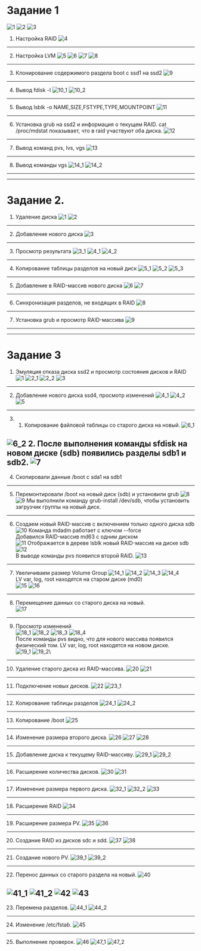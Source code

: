 # Задание 1

![1](https://user-images.githubusercontent.com/44519124/57974776-5949b900-79c6-11e9-9fe2-6673d617d0af.png)
![2](https://user-images.githubusercontent.com/44519124/57974780-6e264c80-79c6-11e9-8e34-281cbdbf3bbc.png)
![3](https://user-images.githubusercontent.com/44519124/57974781-6f577980-79c6-11e9-8ff2-34ec5c9de8fe.png)

1. Настройка RAID
![4](https://user-images.githubusercontent.com/44519124/57974782-7088a680-79c6-11e9-8107-f35ef494cb18.png)
---
2. Настройка LVM
![5](https://user-images.githubusercontent.com/44519124/57974783-71b9d380-79c6-11e9-9ded-eb73ca79e5e5.png)
![6](https://user-images.githubusercontent.com/44519124/57974784-72eb0080-79c6-11e9-9417-eba2770152fc.png)
![7](https://user-images.githubusercontent.com/44519124/57974786-74b4c400-79c6-11e9-9836-d2e47a875b55.png)
![8](https://user-images.githubusercontent.com/44519124/57974787-75e5f100-79c6-11e9-9e45-d8a7270e37f2.png)
---
3. Клонирование содержимого раздела boot с ssd1 на ssd2
![9](https://user-images.githubusercontent.com/44519124/57974862-1b4d9480-79c8-11e9-8140-a66b960060e0.png)
---
4. Вывод fdisk -l
![10_1](https://user-images.githubusercontent.com/44519124/57974790-77afb480-79c6-11e9-8b1b-bda80db9cb10.png)
![10_2](https://user-images.githubusercontent.com/44519124/57974792-7a120e80-79c6-11e9-84d1-15cfcd8bf3e7.png)
---
5. Вывод lsblk -o NAME,SIZE,FSTYPE,TYPE,MOUNTPOINT
![11](https://user-images.githubusercontent.com/44519124/57974908-acbd0680-79c8-11e9-96fe-403b3c3c49fe.png)
---
6. Установка grub на ssd2 и информация о текущем RAID. 
cat /proc/mdstat показывает, что в raid участвуют оба диска.
![12](https://user-images.githubusercontent.com/44519124/57974913-d24a1000-79c8-11e9-8091-c3cfe46b76c0.png)
---
7. Вывод команд pvs, lvs, vgs
![13](https://user-images.githubusercontent.com/44519124/57974948-5603fc80-79c9-11e9-9098-08f55b5149c3.png)
---
8. Вывод команды vgs
![14_1](https://user-images.githubusercontent.com/44519124/57974798-7ed6c280-79c6-11e9-852b-732fe842f4ec.png)
![14_2](https://user-images.githubusercontent.com/44519124/57974799-8007ef80-79c6-11e9-996e-eabfed0fd3af.png)
---
---
# Задание 2.
1. Удаление диска
![1](https://user-images.githubusercontent.com/44519124/57975211-a9784980-79cd-11e9-89a7-e07fb071530f.png)
![2](https://user-images.githubusercontent.com/44519124/57975212-aa10e000-79cd-11e9-82d3-16e838a15fb9.png)
---
2. Добавление нового диска
![3](https://user-images.githubusercontent.com/44519124/57975237-d62c6100-79cd-11e9-9abe-e6904bc32dd4.png)
---
3. Просмотр результата
![3_1](https://user-images.githubusercontent.com/44519124/57980785-2e984880-7a38-11e9-9275-8c7d79a666e5.png)
![4_1](https://user-images.githubusercontent.com/44519124/57975246-f2300280-79cd-11e9-8ee0-28bd40e7da72.png)
![4_2](https://user-images.githubusercontent.com/44519124/57975220-ad0bd080-79cd-11e9-82e6-1c699d480a28.png)
---
4. Копирование таблицы разделов на новый диск
![5_1](https://user-images.githubusercontent.com/44519124/57975332-67e89e00-79cf-11e9-8d5f-c2cec819046c.png)
![5_2](https://user-images.githubusercontent.com/44519124/57975222-af6e2a80-79cd-11e9-874f-80d4179d4737.png)
![5_3](https://user-images.githubusercontent.com/44519124/57975265-3e7b4280-79ce-11e9-9b3d-7884befe7395.png)
---
5. Добавление в RAID-массив нового диска
![6](https://user-images.githubusercontent.com/44519124/57975268-5b177a80-79ce-11e9-84c3-17e5d6b7be0c.png)
![7](https://user-images.githubusercontent.com/44519124/57975273-73879500-79ce-11e9-9a4f-ccfa76e1999a.png)
---
6. Синхронизация разделов, не входящих в RAID
![8](https://user-images.githubusercontent.com/44519124/57975226-b39a4800-79cd-11e9-992f-f0f85dadbb15.png)
---
7. Установка grub и просмотр RAID-массива
![9](https://user-images.githubusercontent.com/44519124/57975280-9023cd00-79ce-11e9-9017-24942b4c0cad.png)
---
---
# Задание 3
1. Эмуляция отказа диска ssd2 и просмотр состояния дисков и RAID
![1](https://user-images.githubusercontent.com/44519124/57985913-77232680-7a77-11e9-9901-3d94f13fb6a9.png)
![2_1](https://user-images.githubusercontent.com/44519124/57985916-7ab6ad80-7a77-11e9-9a0c-1181f26834e4.png)
![2_2](https://user-images.githubusercontent.com/44519124/57985917-7b4f4400-7a77-11e9-8908-14dbacbfc592.png)
![3](https://user-images.githubusercontent.com/44519124/57985918-8013f800-7a77-11e9-8679-2b08894dd2b2.png)
---
2. Добавление нового диска ssd4, просмотр изменений
![4_1](https://user-images.githubusercontent.com/44519124/57985920-81452500-7a77-11e9-958a-86f7751fac57.png)
![4_2](https://user-images.githubusercontent.com/44519124/57985924-82765200-7a77-11e9-9f90-d2c533c12304.png)
![5](https://user-images.githubusercontent.com/44519124/57985926-830ee880-7a77-11e9-87fe-8d1102e2410e.png)
---
3. 1. Копирование файловой таблицы со старого диска на новый. 
![6_1](https://user-images.githubusercontent.com/44519124/57985927-84401580-7a77-11e9-83c2-d3ce7c5a554f.png)
    
![6_2](https://user-images.githubusercontent.com/44519124/57985928-84d8ac00-7a77-11e9-9317-121de4e790c0.png)
    2. После выполнения команды sfdisk на новом диске (sdb) появились разделы sdb1 и sdb2.
![7](https://user-images.githubusercontent.com/44519124/57985930-8609d900-7a77-11e9-9e03-bc4e660b49ba.png)
---
4. Скопировали данные /boot с sda1 на sdb1
---
5. Перемонтировали /boot на новый диск (sdb) и установили grub
![8](https://user-images.githubusercontent.com/44519124/57989029-d5fb9680-7a9d-11e9-8e75-b5552d923cd3.png)
![9](https://user-images.githubusercontent.com/44519124/57985933-87d39c80-7a77-11e9-93eb-4d2859971579.png)
Мы выполнили команду grub-install /dev/sdb, чтобы установить загрузчик группы на новый диск.
---
6. Создаем новый RAID-массив с включением только одного диска sdb\
![10](https://user-images.githubusercontent.com/44519124/57985934-8904c980-7a77-11e9-8564-8e3cb3f49625.png)
Команда mdadm работает с ключом --force\
Добавился RAID-массив md63 с одним диском\
![11](https://user-images.githubusercontent.com/44519124/57989127-04c63c80-7a9f-11e9-97c1-8a98118db306.png)
Отображается в дереве lsblk новый RAID-массив на диске sdb\
![12](https://user-images.githubusercontent.com/44519124/57985938-8b672380-7a77-11e9-8f16-cfb19f3e0caa.png)\
В выводе команды pvs появился второй RAID.
![13](https://user-images.githubusercontent.com/44519124/57985939-8b672380-7a77-11e9-80e7-cd55a054b04e.png)
---
7. Увеличиваем размер Volume Group
![14_1](https://user-images.githubusercontent.com/44519124/57985941-8c985080-7a77-11e9-8e76-ceffc66c887b.png)
![14_2](https://user-images.githubusercontent.com/44519124/57985943-8d30e700-7a77-11e9-87e2-5f5899238945.png)
![14_3](https://user-images.githubusercontent.com/44519124/57985944-8e621400-7a77-11e9-8b54-62d1d4ab36a8.png)
![14_4](https://user-images.githubusercontent.com/44519124/57985947-8efaaa80-7a77-11e9-97ed-9229585bfec2.png)\
LV var, log, root находятся на старом диске (md0)\
![15](https://user-images.githubusercontent.com/44519124/57985949-902bd780-7a77-11e9-9144-88d5c48b119f.png)
![16](https://user-images.githubusercontent.com/44519124/57985950-90c46e00-7a77-11e9-9956-ee0fd6fd3996.png)
---
8. Перемещение данных со старого диска на новый.\
![17](https://user-images.githubusercontent.com/44519124/57985952-91f59b00-7a77-11e9-89f0-ff47e319b03a.png)
---
9. Просмотр изменений \
![18_1](https://user-images.githubusercontent.com/44519124/57985953-9326c800-7a77-11e9-83af-9480343e093e.png)
![18_2](https://user-images.githubusercontent.com/44519124/57985955-9457f500-7a77-11e9-9070-a74e0334e5eb.png)
![18_3](https://user-images.githubusercontent.com/44519124/57985956-94f08b80-7a77-11e9-949e-956b239e3919.png)
![18_4](https://user-images.githubusercontent.com/44519124/57985958-96ba4f00-7a77-11e9-8b38-01a3dd1fac24.png)\
После команды pvs видно, что для нового массива появился физический том. LV var, log, root находятся на новом диске.\
![19_1](https://user-images.githubusercontent.com/44519124/57985960-991ca900-7a77-11e9-9c36-b457a65f8258.png)
![19_2](https://user-images.githubusercontent.com/44519124/57985961-9a4dd600-7a77-11e9-8d71-323c9373a8b2.png)\
---
10. Удаление старого диска из RAID-массива.
![20](https://user-images.githubusercontent.com/44519124/57985962-9ae66c80-7a77-11e9-8fcc-06d2226119d3.png)
![21](https://user-images.githubusercontent.com/44519124/57988508-135d2580-7a98-11e9-96f8-50c2759bd51e.png)
---
11. Подключение новых дисков.
![22](https://user-images.githubusercontent.com/44519124/58008147-71b7f180-7af4-11e9-8533-c6822d3bccb0.png)
![23_1](https://user-images.githubusercontent.com/44519124/57988510-18ba7000-7a98-11e9-8892-7826442b6c4d.png)
---
12. Копирование таблицы разделов
![24_1](https://user-images.githubusercontent.com/44519124/57988511-1b1cca00-7a98-11e9-82d4-87467906e83e.png)
![24_2](https://user-images.githubusercontent.com/44519124/57988512-1c4df700-7a98-11e9-809f-98700068cd03.png)
---
13. Копирование /boot
![25](https://user-images.githubusercontent.com/44519124/57988513-1ce68d80-7a98-11e9-8264-8e96f4397b9b.png)
---
14. Изменение размера второго диска.
![26](https://user-images.githubusercontent.com/44519124/57988516-1eb05100-7a98-11e9-8563-555b5cae87d2.png)
![27](https://user-images.githubusercontent.com/44519124/57988517-1fe17e00-7a98-11e9-9426-50dff5709988.png)
![28](https://user-images.githubusercontent.com/44519124/58008477-26eaa980-7af5-11e9-973c-ddcf79637ea8.png)
---
15. Добавление диска к текущему RAID-массиву.
![29_1](https://user-images.githubusercontent.com/44519124/57988521-25d75f00-7a98-11e9-8526-4b11b2e3274e.png)
![29_2](https://user-images.githubusercontent.com/44519124/57988524-2a9c1300-7a98-11e9-981a-da561d4c726a.png)
---
16. Расширение количества дисков.
![30](https://user-images.githubusercontent.com/44519124/57988557-6931cd80-7a98-11e9-95d3-b95e56669cef.png)
![31](https://user-images.githubusercontent.com/44519124/57988525-2b34a980-7a98-11e9-9307-a5c93e0b85dd.png)
---
17. Изменение размера первого диска.
![32_1](https://user-images.githubusercontent.com/44519124/57988526-2c65d680-7a98-11e9-92ad-fbd61824b892.png)
![32_2](https://user-images.githubusercontent.com/44519124/57988527-2d970380-7a98-11e9-8b54-9ccc8195f330.png)
![33](https://user-images.githubusercontent.com/44519124/57988528-2e2f9a00-7a98-11e9-8a92-d858392b3403.png)
---
18. Расширение RAID
![34](https://user-images.githubusercontent.com/44519124/57988530-2ec83080-7a98-11e9-90fe-ec238d0b1df7.png)
---
19. Расширение размера PV.
![35](https://user-images.githubusercontent.com/44519124/57988531-2ff95d80-7a98-11e9-8713-dc358b57acc3.png)
![36](https://user-images.githubusercontent.com/44519124/57988532-312a8a80-7a98-11e9-9661-a13303bcaf46.png)
---
20. Создание RAID из дисков sdc и sdd.
![37](https://user-images.githubusercontent.com/44519124/57988533-325bb780-7a98-11e9-9de6-2fa367481fb5.png)
![38](https://user-images.githubusercontent.com/44519124/57988534-32f44e00-7a98-11e9-8343-0276c562a56d.png)
---
21. Создание нового PV.
![39_1](https://user-images.githubusercontent.com/44519124/57988535-338ce480-7a98-11e9-90a1-05d8902b1649.png)
![39_2](https://user-images.githubusercontent.com/44519124/57988536-34be1180-7a98-11e9-8bf8-e73443ccd6f2.png)
---
22. Перенос данных со старого раздела на новый.
![40](https://user-images.githubusercontent.com/44519124/57988548-50291c80-7a98-11e9-8a3e-9d3929740030.png)

![41_1](https://user-images.githubusercontent.com/44519124/57988537-35ef3e80-7a98-11e9-9dd9-18141a45c14a.png)
![41_2](https://user-images.githubusercontent.com/44519124/57988538-3a1b5c00-7a98-11e9-860a-b0d27d59b855.png)
![42](https://user-images.githubusercontent.com/44519124/57988539-3be51f80-7a98-11e9-9bdd-3d7677878e6d.png)
![43](https://user-images.githubusercontent.com/44519124/57988544-469fb480-7a98-11e9-80a4-8030ed591ada.png)
---
23. Перемена разделов.
![44_1](https://user-images.githubusercontent.com/44519124/57988540-3daee300-7a98-11e9-9869-d634d2bdc1e5.png)
![44_2](https://user-images.githubusercontent.com/44519124/57988541-3ee01000-7a98-11e9-897e-759bbed0e4f7.png)
---
24. Изменение /etc/fstab.
![45](https://user-images.githubusercontent.com/44519124/57988896-2e319900-7a9c-11e9-93ff-cfdeaa3cc58a.png)
---
25. Выполнение проверок.
![46](https://user-images.githubusercontent.com/44519124/57988897-3093f300-7a9c-11e9-8e70-85ff3764e07c.png)
![47_1](https://user-images.githubusercontent.com/44519124/57988898-31c52000-7a9c-11e9-9094-ef4ae25769e9.png)
![47_2](https://user-images.githubusercontent.com/44519124/57988899-32f64d00-7a9c-11e9-90f3-d68bbb196cbd.png)






